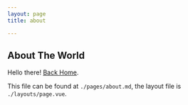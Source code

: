 ```yaml
---
layout: page
title: about

---
```

## About The World

Hello there! [Back Home](./index.md).

This file can be found at `./pages/about.md`, the layout file is `./layouts/page.vue`.